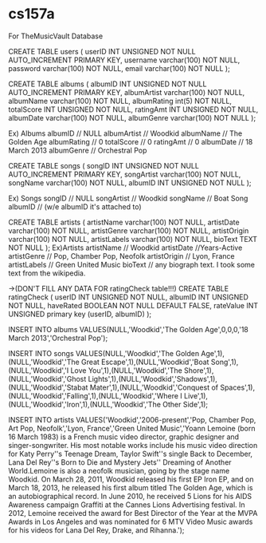 # cs157a

For TheMusicVault Database

CREATE TABLE users (
  userID INT UNSIGNED NOT NULL AUTO_INCREMENT PRIMARY KEY,
  username varchar(100) NOT NULL,
  password varchar(100) NOT NULL,
  email varchar(100) NOT NULL
);

CREATE TABLE albums (
  albumID INT UNSIGNED NOT NULL AUTO_INCREMENT PRIMARY KEY,
  albumArtist varchar(100) NOT NULL,
  albumName varchar(100) NOT NULL,
  albumRating int(5) NOT NULL,
  totalScore INT UNSIGNED NOT NULL,
  ratingAmt INT UNSIGNED NOT NULL,
  albumDate varchar(100) NOT NULL,
  albumGenre varchar(100) NOT NULL
);

Ex) Albums
  albumID // NULL
  albumArtist // Woodkid
  albumName // The Golden Age
  albumRating // 0
  totalScore // 0
  ratingAmt // 0
  albumDate // 18 March 2013
  albumGenre // Orchestral Pop


CREATE TABLE songs (
  songID INT UNSIGNED NOT NULL AUTO_INCREMENT PRIMARY KEY,
  songArtist varchar(100) NOT NULL,
  songName varchar(100) NOT NULL,
  albumID INT UNSIGNED NOT NULL
);

Ex) Songs
  songID // NULL
  songArtist // Woodkid
  songName // Boat Song
  albumID // (w/e albumID it's attached to)

CREATE TABLE artists (
  artistName varchar(100) NOT NULL,
  artistDate varchar(100) NOT NULL,
  artistGenre varchar(100) NOT NULL,
  artistOrigin varchar(100) NOT NULL,
  artistLabels varchar(100) NOT NULL,
  bioText TEXT NOT NULL
);
Ex)Artists
  artistName // Woodkid
  artistDate //Years-Active
  artistGenre // Pop, Chamber Pop, Neofolk
  artistOrigin // Lyon, France
  artistLabels // Green United Music
  bioText  // any biograph text. I took some text from the wikipedia.



 ->(DON'T FILL ANY DATA FOR ratingCheck table!!!)
CREATE TABLE ratingCheck (
    userID INT UNSIGNED NOT NULL,
    albumID INT UNSIGNED NOT NULL,
    haveRated BOOLEAN NOT NULL DEFAULT FALSE,
    rateValue INT UNSIGNED
    primary key (userID, albumID)
);



INSERT INTO albums VALUES(NULL,'Woodkid','The Golden Age',0,0,0,'18 March 2013','Orchestral Pop');

INSERT INTO songs VALUES(NULL,'Woodkid','The Golden Age',1),(NULL,'Woodkid','The Great Escape',1),(NULL,'Woodkid','Boat Song',1),(NULL,'Woodkid','I Love You',1),(NULL,'Woodkid','The Shore',1),(NULL,'Woodkid','Ghost Lights',1),(NULL,'Woodkid','Shadows',1),(NULL,'Woodkid','Stabat Mater',1),(NULL,'Woodkid','Conquest of Spaces',1),(NULL,'Woodkid','Falling',1),(NULL,'Woodkid','Where I Live',1),(NULL,'Woodkid','Iron',1),(NULL,'Woodkid','The Other Side',1);


INSERT INTO artists VALUES('Woodkid','2006-present','Pop, Chamber Pop, Art Pop, Neofolk','Lyon, France','Green United Music','Yoann Lemoine (born 16 March 1983) is a French music video director, graphic designer and singer-songwriter. His most notable works include his music video direction for Katy Perry''s Teenage Dream, Taylor Swift''s single Back to December, Lana Del Rey''s Born to Die and Mystery Jets'' Dreaming of Another World.Lemoine is also a neofolk musician, going by the stage name Woodkid. On March 28, 2011, Woodkid released his first EP Iron EP, and on March 18, 2013, he released his first album titled The Golden Age, which is an autobiographical record. In June 2010, he received 5 Lions for his AIDS Awareness campaign Graffiti at the Cannes Lions Advertising festival. In 2012, Lemoine received the award for Best Director of the Year at the MVPA Awards in Los Angeles and was nominated for 6 MTV Video Music awards for his videos for Lana Del Rey, Drake, and Rihanna.');
